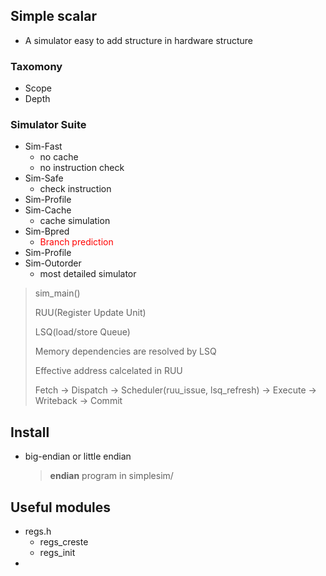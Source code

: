 ## Simple scalar

+ A simulator easy to add structure in hardware structure



### Taxomony

+ Scope 
+ Depth



### Simulator Suite

+ Sim-Fast
  + no cache
  + no instruction check
+ Sim-Safe
  + check instruction 
+ Sim-Profile
+ Sim-Cache
  + cache simulation
+ Sim-Bpred
  + <font color='red'>Branch prediction</font>
+ Sim-Profile
+ Sim-Outorder
  + most detailed simulator



>sim_main()
>
>RUU(Register Update Unit)
>
>LSQ(load/store Queue)
>
>Memory dependencies are resolved by LSQ
>
>Effective address calcelated in RUU
>
>Fetch -> Dispatch -> Scheduler(ruu_issue, lsq_refresh) -> Execute -> Writeback -> Commit 
>
>



## Install

+ big-endian or little endian

  >**endian** program in simplesim/


## Useful modules
+ regs.h 
  + regs_creste
  + regs_init
+ ​